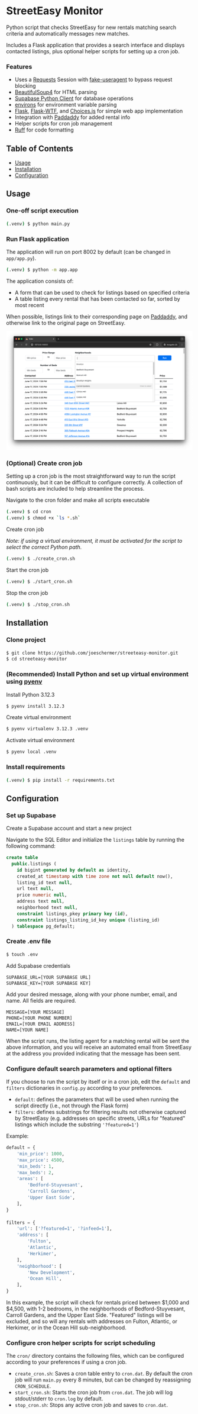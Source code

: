 # StreetEasy Monitor
Python script that checks StreetEasy for new rentals matching search criteria and automatically messages new matches.

Includes a Flask application that provides a search interface and displays contacted listings, plus optional helper scripts for setting up a cron job.

### Features
- Uses a [Requests](https://pypi.org/project/requests/) Session with [fake-useragent](https://pypi.org/project/fake-useragent/) to bypass request blocking
- [BeautifulSoup4](https://pypi.org/project/beautifulsoup4/) for HTML parsing
- [Supabase Python Client](https://github.com/supabase-community/supabase-py) for database operations
- [environs](https://pypi.org/project/environs/) for environment variable parsing
- [Flask](https://flask.palletsprojects.com/en/3.0.x/), [Flask-WTF](https://flask-wtf.readthedocs.io/en/1.2.x/), and [Choices.js](https://github.com/Choices-js/Choices) for simple web app implementation
- Integration with [Paddaddy](https://paddaddy.app/) for added rental info
- Helper scripts for cron job management
- [Ruff](https://docs.astral.sh/ruff/) for code formatting

## Table of Contents
- [Usage](#Usage)  
- [Installation](#Installation)
- [Configuration](#Configuration)  

## Usage

### One-off script execution
```bash
(.venv) $ python main.py
```

### Run Flask application 
The application will run on port 8002 by default (can be changed in `app/app.py`).
```bash
(.venv) $ python -m app.app
```
The application consists of:
- A form that can be used to check for listings based on specified criteria
- A table listing every rental that has been contacted so far, sorted by most recent

When possible, listings link to their corresponding page on [Paddaddy](https://paddaddy.app/), and otherwise link to the original page on StreetEasy.

![screenshot](assets/screenshot.png)

### (Optional) Create cron job
Setting up a cron job is the most straightforward way to run the script continuously, but it can be difficult to configure correctly. A collection of bash scripts are included to help streamline the process.

Navigate to the cron folder and make all scripts executable
```bash
(.venv) $ cd cron
(.venv) $ chmod +x `ls *.sh`
```

Create cron job

<i>Note: if using a virtual environment, it must be activated for the script to select the correct Python path.</i>
```bash
(.venv) $ ./create_cron.sh
```

Start the cron job
```bash
(.venv) $ ./start_cron.sh
```

Stop the cron job
```bash
(.venv) $ ./stop_cron.sh
```

## Installation
### Clone project
```bash
$ git clone https://github.com/joeschermer/streeteasy-monitor.git
$ cd streeteasy-monitor
````
### (Recommended) Install Python and set up virtual environment using [pyenv](https://github.com/pyenv/)  
Install Python 3.12.3  
```bash
$ pyenv install 3.12.3
```
Create virtual environment
```bash
$ pyenv virtualenv 3.12.3 .venv
```
Activate virtual environment
```bash
$ pyenv local .venv
```

### Install requirements
```bash
(.venv) $ pip install -r requirements.txt
```

## Configuration
### Set up Supabase
Create a Supabase account and start a new project

Navigate to the SQL Editor and initialize the `listings` table by running the following command:
```sql
create table
  public.listings (
    id bigint generated by default as identity,
    created_at timestamp with time zone not null default now(),
    listing_id text null,
    url text null,
    price numeric null,
    address text null,
    neighborhood text null,
    constraint listings_pkey primary key (id),
    constraint listings_listing_id_key unique (listing_id)
  ) tablespace pg_default;
```

### Create .env file
```bash
$ touch .env
```
Add Supabase credentials 
```
SUPABASE_URL=[YOUR SUPABASE URL]
SUPABASE_KEY=[YOUR SUPABASE KEY]
```

Add your desired message, along with your phone number, email, and name. All fields are required.
```
MESSAGE=[YOUR MESSAGE]
PHONE=[YOUR PHONE NUMBER]
EMAIL=[YOUR EMAIL ADDRESS]
NAME=[YOUR NAME]
```
When the script runs, the listing agent for a matching rental will be sent the above information, and you will receive an automated email from StreetEasy at the address you provided indicating that the message has been sent.

### Configure default search parameters and optional filters
If you choose to run the script by itself or in a cron job, edit the `default` and `filters` dictionaries in `config.py` according to your preferences.

- `default`: defines the parameters that will be used when running the script directly (i.e., not through the Flask form)
- `filters`: defines substrings for filtering results not otherwise captured by StreetEasy (e.g. addresses on specific streets, URLs for "featured" listings which include the substring `'?featured=1'`)

Example:

```python
default = {
    'min_price': 1000,
    'max_price': 4500,
    'min_beds': 1,
    'max_beds': 2,
    'areas': [
        'Bedford-Stuyvesant',
        'Carroll Gardens',
        'Upper East Side',
    ],
}

filters = {
    'url': ['?featured=1', '?infeed=1'],
    'address': [
        'Fulton',
        'Atlantic',
        'Herkimer',
    ],
    'neighborhood': [
        'New Development',
        'Ocean Hill',
    ],
}
```
In this example, the script will check for rentals priced between $1,000 and $4,500, with 1-2 bedrooms, in the neighborhoods of Bedford-Stuyvesant, Carroll Gardens, and the Upper East Side. "Featured" listings will be excluded, and so will any rentals with addresses on Fulton, Atlantic, or Herkimer, or in the Ocean Hill sub-neighborhood.

### Configure cron helper scripts for script scheduling
The `cron/` directory contains the following files, which can be configured according to your preferences if using a cron job.
- `create_cron.sh`: Saves a cron table entry to `cron.dat`. By default the cron job will run `main.py` every 8 minutes, but can be changed by reassigning `CRON_SCHEDULE`.
- `start_cron.sh`: Starts the cron job from `cron.dat`. The job will log stdout/stderr to `cron.log` by default.
- `stop_cron.sh`: Stops any active cron job and saves to `cron.dat`.